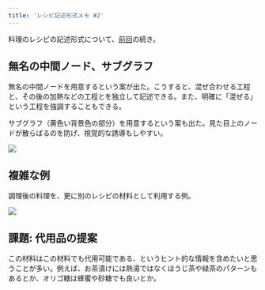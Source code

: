 ```yaml
---
title: 'レシピ記述形式メモ #2'
---
```

料理のレシピの記述形式について、[前回](https://r7kamura.com/articles/2022-05-13-mermaid-recipe-memo)の続き。

無名の中間ノード、サブグラフ
--------------

無名の中間ノードを用意するという案が出た。こうすると、混ぜ合わせる工程と、その後の加熱などの工程とを独立して記述できる。また、明確に「混ぜる」という工程を強調することもできる。

サブグラフ（黄色い背景色の部分）を用意するという案も出た。見た目上のノードが散らばるのを防げ、視覚的な誘導もしやすい。

![](https://lh5.googleusercontent.com/qqUHhVPH2zNEuXadXi2PjowJRvpcivOY-HwH1duAr-ip0C1njn8aHV24S-_GHkHUVGbf4-SWQ41UWe_4vE9-_P-PNAlX9hQNFR5fdKQGuLG4ILJoBDZ4-RMJ73QzyxOuR0Vl0XY_p5u0rnBjccH5yOaaTx-Dq1a0mojzpiox8U919rFyvuGS4bEZ)

複雑な例
----

調理後の料理を、更に別のレシピの材料として利用する例。

![](https://lh3.googleusercontent.com/rogADHZnb8oQptkgBtkQAdl3cqGSGXG5AWLYtaMy8Qjzcz6Y4P7Jn_LhvSRHdDf61vei7SmKMVHsKBiviEP2p-VCCRnekev5qyCtV3JIZ0OAlqFXqQ-PocmJjW1-6UF5q0NA0nynyTV8TSr_FNFhwZCK5kyY7oIk9kcrHeJzPf0jjXzkgMzrN0KR)

課題: 代用品の提案
----------

この材料はこの材料でも代用可能である、というヒント的な情報を含めたいと思うことが多い。例えば、お茶漬けには熱湯ではなくほうじ茶や緑茶のパターンもあるとか、オリゴ糖は蜂蜜や砂糖でも良いとか。
